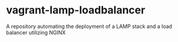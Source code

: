 # vagrant-lamp-loadbalancer
A repository automating the deployment of a LAMP stack and a load balancer utilizing NGINX
